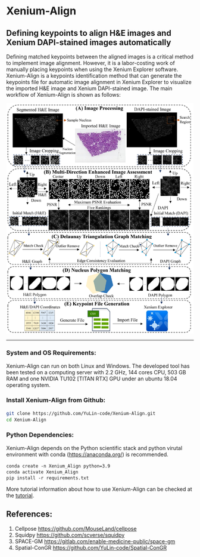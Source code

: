 # Xenium-Align

## Defining keypoints to align H&E images and Xenium DAPI-stained images automatically

Defining matched keypoints between the aligned images is a critical method to implement image alignment. However, it is a labor-costing work of manually placing keypoints when using the Xenium Explorer software. Xenium-Align is a keypoints identification method that can generate the keypoints file for automatic image alignment in Xenium Explorer to visualize the imported H&E image and Xenium DAPI-stained image. The main workflow of Xenium-Align is shown as follows:

![Xenium-Align workflow](docs/images/workflow.jpg)

--------------------------------------------------------------------------------

### System and OS Requirements: 

Xenium-Align can run on both Linux and Windows. The developed tool has been tested on a computing server with 2.2 GHz, 144 cores CPU, 503 GB RAM and one NVIDIA TU102 [TITAN RTX] GPU under an ubuntu 18.04 operating system.

### Install Xenium-Align from Github:

```bash
git clone https://github.com/YuLin-code/Xenium-Align.git
cd Xenium-Align
```

### Python Dependencies: 

Xenium-Align depends on the Python scientific stack and python virutal environment with conda (<https://anaconda.org/>) is recommended.

```shell
conda create -n Xenium_Align python=3.9
conda activate Xenium_Align
pip install -r requirements.txt
```

More tutorial information about how to use Xenium-Align can be checked at the [tutorial](https://github.com/YuLin-code/Xenium-Align/tree/master/tutorial).

## References:

1. Cellpose <https://github.com/MouseLand/cellpose>
2. Squidpy <https://github.com/scverse/squidpy>
3. SPACE-GM <https://gitlab.com/enable-medicine-public/space-gm>
4. Spatial-ConGR <https://github.com/YuLin-code/Spatial-ConGR>